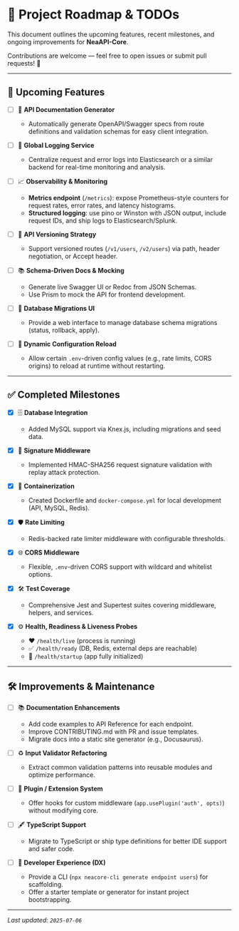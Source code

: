 # 📝 Project Roadmap & TODOs

This document outlines the upcoming features, recent milestones, and ongoing improvements for **NeaAPI-Core**.

Contributions are welcome — feel free to open issues or submit pull requests! 🚀

---

## 🚀 Upcoming Features

* [ ] 📄 **API Documentation Generator**
  * Automatically generate OpenAPI/Swagger specs from route definitions and validation schemas for easy client integration.

* [ ] 🔧 **Global Logging Service**
  * Centralize request and error logs into Elasticsearch or a similar backend for real-time monitoring and analysis.

* [ ] 📈 **Observability & Monitoring**
  * **Metrics endpoint** (`/metrics`): expose Prometheus-style counters for request rates, error rates, and latency histograms.
  * **Structured logging**: use pino or Winston with JSON output, include request IDs, and ship logs to Elasticsearch/Splunk.

* [ ] 🔢 **API Versioning Strategy**
  * Support versioned routes (`/v1/users`, `/v2/users`) via path, header negotiation, or Accept header.

* [ ] 📚 **Schema-Driven Docs & Mocking**
  * Generate live Swagger UI or Redoc from JSON Schemas.
  * Use Prism to mock the API for frontend development.

* [ ] 💾 **Database Migrations UI**
  * Provide a web interface to manage database schema migrations (status, rollback, apply).

* [ ] 🔄 **Dynamic Configuration Reload**
  * Allow certain `.env`-driven config values (e.g., rate limits, CORS origins) to reload at runtime without restarting.

---

## ✅ Completed Milestones

* [x] 🗄️ **Database Integration**
  * Added MySQL support via Knex.js, including migrations and seed data.

* [x] 🔐 **Signature Middleware**
  * Implemented HMAC-SHA256 request signature validation with replay attack protection.

* [x] 🐳 **Containerization**
  * Created Dockerfile and `docker-compose.yml` for local development (API, MySQL, Redis).

* [x] 🛡️ **Rate Limiting**
  * Redis-backed rate limiter middleware with configurable thresholds.

* [x] 🌐 **CORS Middleware**
  * Flexible, `.env`-driven CORS support with wildcard and whitelist options.

* [x] 🛠️ **Test Coverage**
  * Comprehensive Jest and Supertest suites covering middleware, helpers, and services.

* [x] ⚙️ **Health, Readiness & Liveness Probes**
  * ❤️ `/health/live` (process is running)
  * ✅ `/health/ready` (DB, Redis, external deps are reachable)
  * 🚀 `/health/startup` (app fully initialized)

---

## 🛠️ Improvements & Maintenance

* [ ] 📚 **Documentation Enhancements**
  * Add code examples to API Reference for each endpoint.
  * Improve CONTRIBUTING.md with PR and issue templates.
  * Migrate docs into a static site generator (e.g., Docusaurus).

* [ ] ♻️ **Input Validator Refactoring**
  * Extract common validation patterns into reusable modules and optimize performance.

* [ ] 🧩 **Plugin / Extension System**
  * Offer hooks for custom middleware (`app.usePlugin('auth', opts)`) without modifying core.

* [ ] 🖋️ **TypeScript Support**
  * Migrate to TypeScript or ship type definitions for better IDE support and safer code.

* [ ] 🎨 **Developer Experience (DX)**
  * Provide a CLI (`npx neacore-cli generate endpoint users`) for scaffolding.
  * Offer a starter template or generator for instant project bootstrapping.

---

*Last updated: `2025-07-06`*